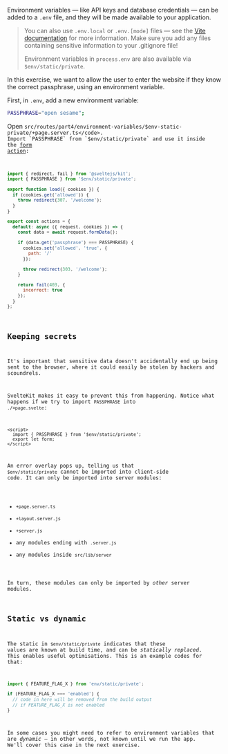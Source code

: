 Environment variables — like API keys and database credentials — can be added to a `.env` file, and they will be made available to your application.

>You can also use `.env.local` or `.env.[mode]` files — see the [Vite documentation](https://vitejs.dev/guide/env-and-mode.html#env-files) for more information. Make sure you add any files containing sensitive information to your .gitignore file!
>
>Environment variables in `process.env` are also available via `$env/static/private`.

In this exercise, we want to allow the user to enter the website if they know the correct passphrase, using an environment variable.

First, in <code data-file="/.env">.env</code>, add a new environment variable:

```bash title=".env" /"open sesame"/
PASSPHRASE="open sesame";
```

Open <code data-file="/src/routes/part4/environment-variables/$env-static-private/+page.server.ts">src/routes/part4/environment-variables/$env-static-private/+page.server.ts</code>. Import `PASSPHRASE` from `$env/static/private` and use it inside the [form action](https://learn.svelte.dev/tutorial/the-form-element):

```js title="src/routes/part4/environment-variables/$env-static-private/+page.server.ts" {2} "PASSPHRASE"
import { redirect, fail } from '@sveltejs/kit';
import { PASSPHRASE } from '$env/static/private';

export function load({ cookies }) {
  if (cookies.get('allowed')) {
    throw redirect(307, '/welcome');
  }
}

export const actions = {
  default: async ({ request, cookies }) => {
    const data = await request.formData();

    if (data.get('passphrase') === PASSPHRASE) {
      cookies.set('allowed', 'true', {
        path: '/'
      });

      throw redirect(303, '/welcome');
    }

    return fail(403, {
      incorrect: true
    });
  }
};
```

## Keeping secrets ## 

It's important that sensitive data doesn't accidentally end up being sent to the browser, where it could easily be stolen by hackers and scoundrels.  

SvelteKit makes it easy to prevent this from happening. Notice what happens if we try to import `PASSPHRASE` into <code data-file="./+page.svelte">./+page.svelte</code>:  

```svelte title="./+page.svelte" {2}
<script>
  import { PASSPHRASE } from '$env/static/private';
  export let form;
</script>
```

An error overlay pops up, telling us that `$env/static/private` cannot be imported into client-side code. It can only be imported into server modules:  

* `+page.server.ts`
* `+layout.server.js`
* `+server.js`
* any modules ending with `.server.js`
* any modules inside `src/lib/server`

In turn, these modules can only be imported by _other_ server modules.

## Static vs dynamic ## 

The static in `$env/static/private` indicates that these values are known at build time, and can be _statically replaced_. This enables useful optimisations. This is an example codes for that:  

```javascript
import { FEATURE_FLAG_X } from 'env/static/private';

if (FEATURE_FLAG_X === 'enabled') {
  // code in here will be removed from the build output
  // if FEATURE_FLAG_X is not enabled
}
```

In some cases you might need to refer to environment variables that are _dynamic_ — in other words, not known until we run the app. We'll cover this case in the next exercise.  
